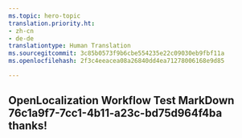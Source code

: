 ```yaml
---
ms.topic: hero-topic
translation.priority.ht:
- zh-cn
- de-de
translationtype: Human Translation
ms.sourcegitcommit: 3c85b0573f9b6cbe554235e22c09030eb9fbf11a
ms.openlocfilehash: 2f3c4eeacea08a26840dd4ea71278006168e9d85

---
```

## OpenLocalization Workflow Test MarkDown 76c1a9f7-7cc1-4b11-a23c-bd75d964f4ba thanks!



<!--HONumber=Aug16_HO1-->


